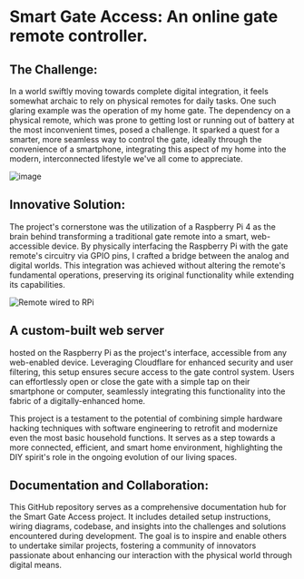 # Smart Gate Access: An online gate remote controller.


## The Challenge:
In a world swiftly moving towards complete digital integration, it feels somewhat archaic to rely on physical remotes for daily tasks. One such glaring example was the operation of my home gate. The dependency on a physical remote, which was prone to getting lost or running out of battery at the most inconvenient times, posed a challenge. It sparked a quest for a smarter, more seamless way to control the gate, ideally through the convenience of a smartphone, integrating this aspect of my home into the modern, interconnected lifestyle we've all come to appreciate.

![image](https://github.com/Janosik8/Online-Gate-Remote/assets/132261486/a38dc691-7824-4816-80d0-a6190a81fda8)

## Innovative Solution:
The project's cornerstone was the utilization of a Raspberry Pi 4 as the brain behind transforming a traditional gate remote into a smart, web-accessible device. By physically interfacing the Raspberry Pi with the gate remote's circuitry via GPIO pins, I crafted a bridge between the analog and digital worlds. This integration was achieved without altering the remote's fundamental operations, preserving its original functionality while extending its capabilities.

![Remote wired to RPi](https://github.com/Janosik8/Online-Gate-Remote/assets/132261486/47f513ca-aaa7-4dcf-9048-bd8a0f3758a3)

## A custom-built web server 
hosted on the Raspberry Pi as the project's interface, accessible from any web-enabled device. Leveraging Cloudflare for enhanced security and user filtering, this setup ensures secure access to the gate control system. Users can effortlessly open or close the gate with a simple tap on their smartphone or computer, seamlessly integrating this functionality into the fabric of a digitally-enhanced home.

This project is a testament to the potential of combining simple hardware hacking techniques with software engineering to retrofit and modernize even the most basic household functions. It serves as a step towards a more connected, efficient, and smart home environment, highlighting the DIY spirit's role in the ongoing evolution of our living spaces.

## Documentation and Collaboration:
This GitHub repository serves as a comprehensive documentation hub for the Smart Gate Access project. It includes detailed setup instructions, wiring diagrams, codebase, and insights into the challenges and solutions encountered during development. The goal is to inspire and enable others to undertake similar projects, fostering a community of innovators passionate about enhancing our interaction with the physical world through digital means.
